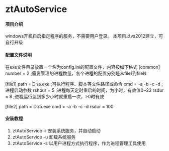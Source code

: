 # ztAutoService

#### 项目介绍

windows开机自启指定程序的服务，不需要用户登录。
本项目以vs2012建立，可自行升级

#### 配置文件说明

在exe文件目录放置一个名为config.ini的配置文件，内容按如下格式
[common]
number = 2
;需要管理的进程数量，各个进程的配置分别是从file1到fileN

[file1]
path = D:/a.exe
;可执行程序、脚本等文件路径或命令
cmd = -a -b -c -d
;进程启动参数
rshour = 5
;进程每天定时重启的时间，为小时，有效值0~23
rsdur = 8
;进程运行达到多少小时就重启一次，>0时有效

[file2]
path = D:/b.exe
cmd = -a -b -c -d
rsdur = 100


#### 安装教程

1. ztAutoService -i 安装系统服务，并自动启动
2. ztAutoService -u 卸载系统服务
3. ztAutoService -s 以用户进程方式执行程序，作为进程管理工具使用
